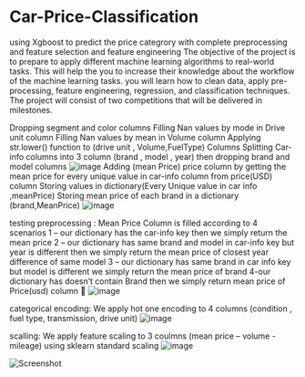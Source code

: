 # Car-Price-Classification 
using Xgboost to predict the price categrory with complete preprocessing and feature selection and feature engineering
The objective of the project is to prepare to apply different machine
learning algorithms to real-world tasks. This will help the you to increase their
knowledge about the workflow of the machine learning tasks. you will learn
how to clean data, apply pre-processing, feature engineering, regression, and
classification techniques. The project will consist of two competitions that will be
delivered in milestones.



Dropping segment and color columns
Filling Nan values by mode in Drive unit column
Filling Nan values by mean in Volume column
Applying str.lower() function to (drive unit , Volume,FuelType) Columns
Splitting Car-info columns into 3 column (brand , model , year) then dropping brand and model columns
![image](https://github.com/Ahmed-Elsharkaw/Car-price-prediction/assets/113799131/a2e873bc-32af-4968-971e-90eef2078d81)
Adding (mean Price) price column by getting the  mean price for every unique value in car-info column from price(USD) column 
Storing values in dictionary(Every Unique value in car info ,meanPrice)
Storing mean price of each brand in a dictionary (brand,MeanPrice)
![image](https://github.com/Ahmed-Elsharkaw/Car-price-prediction/assets/113799131/d43dcec2-94fb-4318-99e3-d68597be1367)


testing preprocessing :
Mean Price Column is filled according to 4 scenarios 
1 – our dictionary has the car-info key then we simply  return the mean price
2 – our dictionary has same brand and model in car-info key but year is different then we simply return the mean price of closest year difference of same model 
3 – our dictionary has same brand in car info key but model is different we simply return the mean price of brand
4-our dictionary has doesn’t contain Brand then we simply return mean price of Price(usd) column  
![image](https://github.com/Ahmed-Elsharkaw/Car-price-prediction/assets/113799131/44ab530b-e246-4317-82d9-51cf44750514)

categorical encoding:
We apply hot one encoding to 4 columns (condition , fuel type, transmission, drive unit)
![image](https://github.com/Ahmed-Elsharkaw/Car-price-prediction/assets/113799131/e306ff3a-fb24-4f80-8aeb-34840c25350c)


scalling:
We apply feature scaling to 3 coulmns (mean price – volume - mileage) using sklearn standard scaling 
![image](https://github.com/Ahmed-Elsharkaw/Car-price-prediction/assets/113799131/e9e620cc-02a1-4829-a68d-25a24bf388cc)


![Screenshot]()

